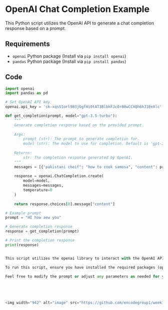 # OpenAI Chat Completion Example

This Python script utilizes the OpenAI API to generate a chat completion response based on a prompt.

## Requirements

- `openai` Python package (Install via `pip install openai`)
- `pandas` Python package (Install via `pip install pandas`)

## Code

```python
import openai
import pandas as pd

# Set OpenAI API key
openai.api_key = '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'

def get_completion(prompt, model="gpt-3.5-turbo"):
    """
    Generate completion response based on the provided prompt.
    
    Args:
        prompt (str): The prompt to generate completion for.
        model (str): The model to use for completion. Default is 'gpt-3.5-turbo'.
    
    Returns:
        str: The completion response generated by OpenAI.
    """
    messages = [{"pakistani cheif": "how to cook samosa", "content": prompt}]
    
    response = openai.ChatCompletion.create(
        model=model,
        messages=messages,
        temperature=0
    )
    
    return response.choices[0].message["content"]

# Example prompt
prompt = "HI how aew you"

# Generate completion response
response = get_completion(prompt)

# Print the completion response
print(response)


This script utilizes the openai library to interact with the OpenAI API for generating chat completions. The get_completion function takes a prompt as input and returns the completion response generated by OpenAI. In this example, the provided prompt is "HI how aew you".

To run this script, ensure you have installed the required packages (openai and pandas). You also need to replace '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' with your actual OpenAI API key.

Feel free to modify the prompt or adjust any parameters as needed for your use case.





<img width="942" alt="image" src="https://github.com/encodegroup1/week1/assets/93111418/2e2a96c3-b280-421f-b9d6-21afaca3e8cb">

